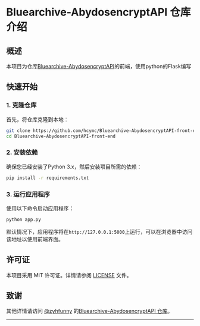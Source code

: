 
# Bluearchive-AbydosencryptAPI 仓库介绍

## 概述
 
本项目为仓库[Bluearchive-AbydosencryptAPI](https://github.com/zyhfunny/Bluearchive-AbydosencryptAPI)的前端，使用python的Flask编写

## 快速开始

### 1. 克隆仓库

首先，将仓库克隆到本地：

```bash
git clone https://github.com/hcymc/Bluearchive-AbydosencryptAPI-front-end.git
cd Bluearchive-AbydosencryptAPI-front-end
```

### 2. 安装依赖

确保您已经安装了Python 3.x，然后安装项目所需的依赖：

```bash
pip install -r requirements.txt
```

### 3. 运行应用程序

使用以下命令启动应用程序：

```bash
python app.py
```

默认情况下，应用程序将在`http://127.0.0.1:5000`上运行，可以在浏览器中访问该地址以使用前端界面。

## 许可证

本项目采用 MIT 许可证。详情请参阅 [LICENSE](LICENSE) 文件。

## 致谢

其他详情请访问 [@zyhfunny](https://github.com/zyhfunny) 的[Bluearchive-AbydosencryptAPI 仓库](https://github.com/zyhfunny/Bluearchive-AbydosencryptAPI)。

---
